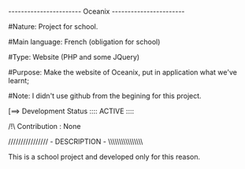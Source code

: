 ----------------------- Oceanix -----------------------

#Nature: Project for school.

#Main language: French (obligation for school)

#Type: Website (PHP and some JQuery)

#Purpose: Make the website of Oceanix, put in application what we've learnt;

#Note: I didn't use github from the begining for this project.


[==> Development Status :::: ACTIVE ::::

/!\ Contribution : None


//////////////// - DESCRIPTION - \\\\\\\\\\\\\\\\\\\\\\\\\\\\\\\\

This is a school project and developed only for this reason.
